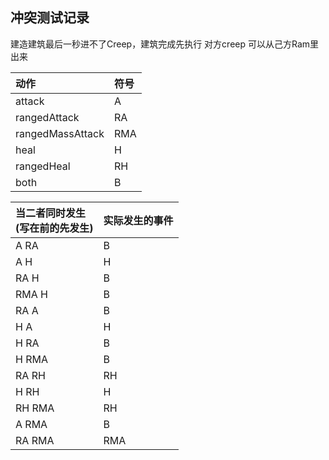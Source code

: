 ## 冲突测试记录

建造建筑最后一秒进不了Creep，建筑完成先执行
对方creep 可以从己方Ram里出来

|动作           |符号|
|:---          |:---|
|attack            |  A    |
|rangedAttack      |  RA|
|rangedMassAttack  |  RMA|
|heal	           | H|
|rangedHeal	       | RH|
|both              |  B|



|当二者同时发生<br>(写在前的先发生) |实际发生的事件|
|:---             |:---|
|A RA	          |  B |
|A H		      |   H|
|RA H	          |  B|
|RMA  H	         |   B|
|RA A	          |  B|
|H A 	          |  H|
|H RA	          |  B|
|H RMA	          |  B|
|RA RH	          |  RH|
|H RH	          |  H|
|RH RMA	          |  RH|
|A RMA	          |  B|
|RA RMA	          |  RMA|
